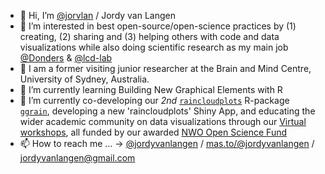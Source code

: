 - 👋 Hi, I’m [@jorvlan](https://www.github.com/jorvlan) / Jordy van Langen
- 👀 I’m interested in best open-source/open-science practices by (1) creating, (2) sharing and (3) helping others with code and data visualizations while also doing scientific research as my main job [@Donders](https://www.ru.nl/donders/) & [@lcd-lab](https://www.rogierkievit.com/)
- :koala: I am a former visiting junior researcher at the Brain and Mind Centre, University of Sydney, Australia. 
- 🌱 I’m currently learning Building New Graphical Elements with R
- 💞️ I’m currently co-developing our *2nd* [`raincloudplots`](https://github.com/jorvlan/raincloudplots) R-package [`ggrain`](https://github.com/njudd/ggrain), developing a new 'raincloudplots' Shiny App, and educating the wider academic community on data visualizations through our [Virtual workshops](https://www.github.com/jorvlan/raincloudplots-workshops), all funded by our awarded [NWO Open Science Fund](https://www.nwo.nl/en/news/26-projects-stimulate-open-science)
- 📫 How to reach me ... -> [@jordyvanlangen](https://twitter.com/jordyvanlangen) / [mas.to/@jordyvanlangen](https://mas.to/@jordyvanlangen) / jordyvanlangen@gmail.com 

<!---
jorvlan/jorvlan is a ✨ special ✨ repository because its `README.md` (this file) appears on your GitHub profile.
You can click the Preview link to take a look at your changes.
--->
